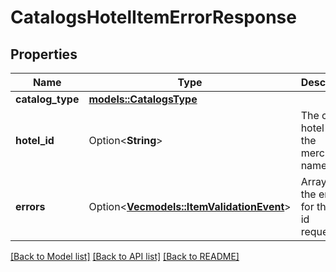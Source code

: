 # CatalogsHotelItemErrorResponse

## Properties

Name | Type | Description | Notes
------------ | ------------- | ------------- | -------------
**catalog_type** | [**models::CatalogsType**](CatalogsType.md) |  | 
**hotel_id** | Option<**String**> | The catalog hotel id in the merchant namespace | [optional]
**errors** | Option<[**Vec<models::ItemValidationEvent>**](ItemValidationEvent.md)> | Array with the errors for the item id requested | [optional]

[[Back to Model list]](../README.md#documentation-for-models) [[Back to API list]](../README.md#documentation-for-api-endpoints) [[Back to README]](../README.md)


